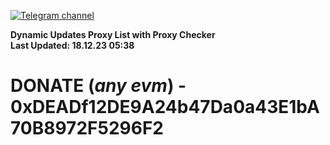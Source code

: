 [![Telegram channel](https://img.shields.io/endpoint?url=https://runkit.io/damiankrawczyk/telegram-badge/branches/master?url=https://t.me/n4z4v0d)](https://t.me/n4z4v0d) 

**Dynamic Updates Proxy List with Proxy Checker**  
**Last Updated: 18.12.23 05:38**

# DONATE (_any evm_) - 0xDEADf12DE9A24b47Da0a43E1bA70B8972F5296F2
